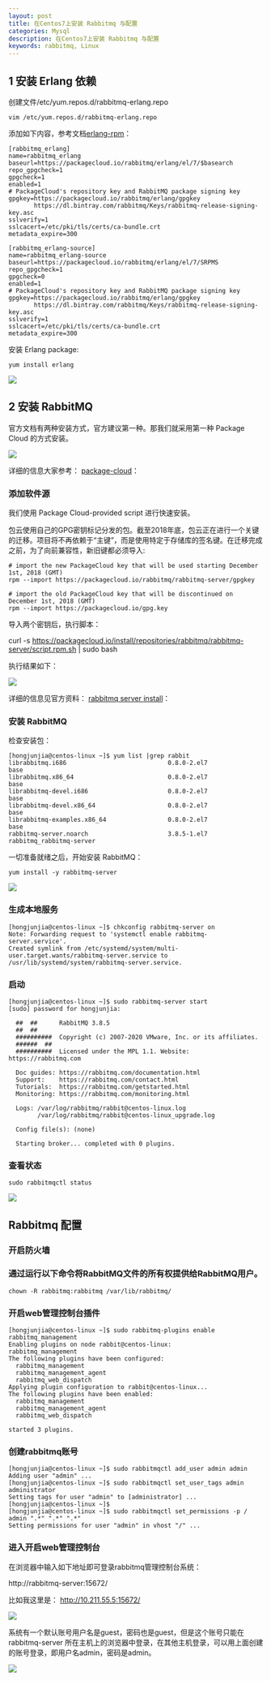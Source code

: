 ```yaml
---
layout: post
title: 在Centos7上安装 Rabbitmq 与配置
categories: Mysql
description: 在Centos7上安装 Rabbitmq 与配置
keywords: rabbitmq, Linux
---
```


## 1 安装 Erlang 依赖

创建文件/etc/yum.repos.d/rabbitmq-erlang.repo

```
vim /etc/yum.repos.d/rabbitmq-erlang.repo
```

添加如下内容，参考文档[erlang-rpm](https://github.com/rabbitmq/erlang-rpm)：

```
[rabbitmq_erlang]
name=rabbitmq_erlang
baseurl=https://packagecloud.io/rabbitmq/erlang/el/7/$basearch
repo_gpgcheck=1
gpgcheck=1
enabled=1
# PackageCloud's repository key and RabbitMQ package signing key
gpgkey=https://packagecloud.io/rabbitmq/erlang/gpgkey
       https://dl.bintray.com/rabbitmq/Keys/rabbitmq-release-signing-key.asc
sslverify=1
sslcacert=/etc/pki/tls/certs/ca-bundle.crt
metadata_expire=300

[rabbitmq_erlang-source]
name=rabbitmq_erlang-source
baseurl=https://packagecloud.io/rabbitmq/erlang/el/7/SRPMS
repo_gpgcheck=1
gpgcheck=0
enabled=1
# PackageCloud's repository key and RabbitMQ package signing key
gpgkey=https://packagecloud.io/rabbitmq/erlang/gpgkey
       https://dl.bintray.com/rabbitmq/Keys/rabbitmq-release-signing-key.asc
sslverify=1
sslcacert=/etc/pki/tls/certs/ca-bundle.crt
metadata_expire=300
```

安装 Erlang package:
```
yum install erlang
```

![](/images/posts/rabbitmq/rabbitmq1.png)




## 2 安装 RabbitMQ

官方文档有两种安装方式，官方建议第一种。那我们就采用第一种 Package Cloud 的方式安装。

![](/images/posts/rabbitmq/rabbitmq2.png)

详细的信息大家参考：
[package-cloud](https://www.rabbitmq.com/install-rpm.html#package-cloud)：

### 添加软件源


我们使用 Package Cloud-provided script 进行快速安装。


包云使用自己的GPG密钥标记分发的包。截至2018年底，包云正在进行一个关键的迁移。项目将不再依赖于“主键”，而是使用特定于存储库的签名键。在迁移完成之前，为了向前兼容性，新旧键都必须导入:

```
# import the new PackageCloud key that will be used starting December 1st, 2018 (GMT)
rpm --import https://packagecloud.io/rabbitmq/rabbitmq-server/gpgkey

# import the old PackageCloud key that will be discontinued on December 1st, 2018 (GMT)
rpm --import https://packagecloud.io/gpg.key
```


导入两个密钥后，执行脚本：

curl -s https://packagecloud.io/install/repositories/rabbitmq/rabbitmq-server/script.rpm.sh | sudo bash

执行结果如下：

![](/images/posts/rabbitmq/rabbitmq3.png)

详细的信息见官方资料：
[rabbitmq server install](https://packagecloud.io/rabbitmq/rabbitmq-server/install)：


### 安装 RabbitMQ

检查安装包：

```
[hongjunjia@centos-linux ~]$ yum list |grep rabbit
librabbitmq.i686                            0.8.0-2.el7                base     
librabbitmq.x86_64                          0.8.0-2.el7                base     
librabbitmq-devel.i686                      0.8.0-2.el7                base     
librabbitmq-devel.x86_64                    0.8.0-2.el7                base     
librabbitmq-examples.x86_64                 0.8.0-2.el7                base     
rabbitmq-server.noarch                      3.8.5-1.el7                rabbitmq_rabbitmq-server
```

一切准备就绪之后，开始安装 RabbitMQ：

```
yum install -y rabbitmq-server
```

![](/images/posts/rabbitmq/rabbitmq4.png)



### 生成本地服务

```
[hongjunjia@centos-linux ~]$ chkconfig rabbitmq-server on
Note: Forwarding request to 'systemctl enable rabbitmq-server.service'.
Created symlink from /etc/systemd/system/multi-user.target.wants/rabbitmq-server.service to /usr/lib/systemd/system/rabbitmq-server.service.
```

### 启动

```
[hongjunjia@centos-linux ~]$ sudo rabbitmq-server start
[sudo] password for hongjunjia: 

  ##  ##      RabbitMQ 3.8.5
  ##  ##
  ##########  Copyright (c) 2007-2020 VMware, Inc. or its affiliates.
  ######  ##
  ##########  Licensed under the MPL 1.1. Website: https://rabbitmq.com

  Doc guides: https://rabbitmq.com/documentation.html
  Support:    https://rabbitmq.com/contact.html
  Tutorials:  https://rabbitmq.com/getstarted.html
  Monitoring: https://rabbitmq.com/monitoring.html

  Logs: /var/log/rabbitmq/rabbit@centos-linux.log
        /var/log/rabbitmq/rabbit@centos-linux_upgrade.log

  Config file(s): (none)

  Starting broker... completed with 0 plugins.
```


### 查看状态
```
sudo rabbitmqctl status
```

![](/images/posts/rabbitmq/rabbitmq5.png)

## Rabbitmq 配置

### 开启防火墙




### 通过运行以下命令将RabbitMQ文件的所有权提供给RabbitMQ用户。
```
chown -R rabbitmq:rabbitmq /var/lib/rabbitmq/
```


### 开启web管理控制台插件

```
[hongjunjia@centos-linux ~]$ sudo rabbitmq-plugins enable rabbitmq_management
Enabling plugins on node rabbit@centos-linux:
rabbitmq_management
The following plugins have been configured:
  rabbitmq_management
  rabbitmq_management_agent
  rabbitmq_web_dispatch
Applying plugin configuration to rabbit@centos-linux...
The following plugins have been enabled:
  rabbitmq_management
  rabbitmq_management_agent
  rabbitmq_web_dispatch

started 3 plugins.
```

### 创建rabbitmq账号

```
[hongjunjia@centos-linux ~]$ sudo rabbitmqctl add_user admin admin
Adding user "admin" ...
[hongjunjia@centos-linux ~]$ sudo rabbitmqctl set_user_tags admin administrator
Setting tags for user "admin" to [administrator] ...
[hongjunjia@centos-linux ~]$ 
[hongjunjia@centos-linux ~]$ sudo rabbitmqctl set_permissions -p / admin ".*" ".*" ".*"
Setting permissions for user "admin" in vhost "/" ...
```


### 进入开启web管理控制台

在浏览器中输入如下地址即可登录rabbitmq管理控制台系统：

http://rabbitmq-server:15672/

比如我这里是：
http://10.211.55.5:15672/

![](/images/posts/rabbitmq/rabbitmq6.png)


系统有一个默认账号用户名是guest，密码也是guest，但是这个账号只能在 rabbitmq-server 所在主机上的浏览器中登录，在其他主机登录，可以用上面创建的账号登录，即用户名admin，密码是admin。


![](/images/posts/rabbitmq/rabbitmq7.png)
